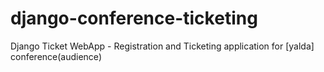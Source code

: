 # django-conference-ticketing
 Django Ticket WebApp - Registration and Ticketing application for [yalda] conference(audience)
